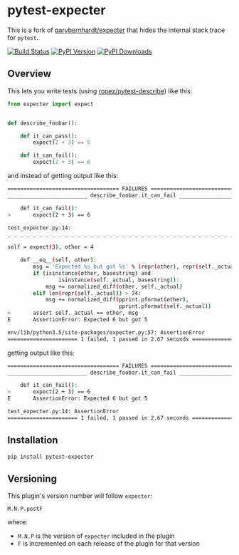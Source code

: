 # pytest-expecter

This is a fork of [garybernhardt/expecter](https://github.com/garybernhardt/expecter) that hides the internal stack trace for `pytest`.

[![Build Status](http://img.shields.io/travis/modustri/pytest-expecter/plugin.svg)](https://travis-ci.org/modustri/pytest-expecter)
[![PyPI Version](http://img.shields.io/pypi/v/pytest-expecter.svg)](https://pypi.python.org/pypi/pytest-expecter)
[![PyPI Downloads](http://img.shields.io/pypi/dm/pytest-expecter.svg)](https://pypi.python.org/pypi/pytest-expecter)

## Overview

This lets you write tests (using [ropez/pytest-describe](https://github.com/ropez/pytest-describe)) like this:

```python
from expecter import expect


def describe_foobar():

    def it_can_pass():
        expect(2 + 3) == 5

    def it_can_fail():
        expect(2 + 3) == 6
```

and instead of getting output like this:


```sh
=================================== FAILURES ===================================
_________________________ describe_foobar.it_can_fail __________________________

    def it_can_fail():
>       expect(2 + 3) == 6

test_expecter.py:14:
_ _ _ _ _ _ _ _ _ _ _ _ _ _ _ _ _ _ _ _ _ _ _ _ _ _ _ _ _ _ _ _ _ _ _ _ _ _ _ _

self = expect(3), other = 4

    def __eq__(self, other):
        msg = 'Expected %s but got %s' % (repr(other), repr(self._actual))
        if (isinstance(other, basestring) and
                isinstance(self._actual, basestring)):
            msg += normalized_diff(other, self._actual)
        elif len(repr(self._actual)) > 74:
            msg += normalized_diff(pprint.pformat(other),
                                   pprint.pformat(self._actual))
>       assert self._actual == other, msg
E       AssertionError: Expected 6 but got 5

env/lib/python3.5/site-packages/expecter.py:57: AssertionError
====================== 1 failed, 1 passed in 2.67 seconds ======================
```

getting output like this:


```sh
=================================== FAILURES ===================================
_________________________ describe_foobar.it_can_fail __________________________

    def it_can_fail():
>       expect(2 + 3) == 6
E       AssertionError: Expected 6 but got 5

test_expecter.py:14: AssertionError
====================== 1 failed, 1 passed in 2.67 seconds ======================
```

## Installation

```sh
pip install pytest-expecter
```

## Versioning

This plugin's version number will follow `expecter`:

```
M.N.P.postF
```

where:

- `M.N.P` is the version of `expecter` included in the plugin
- `F` is incremented on each release of the plugin for that version
